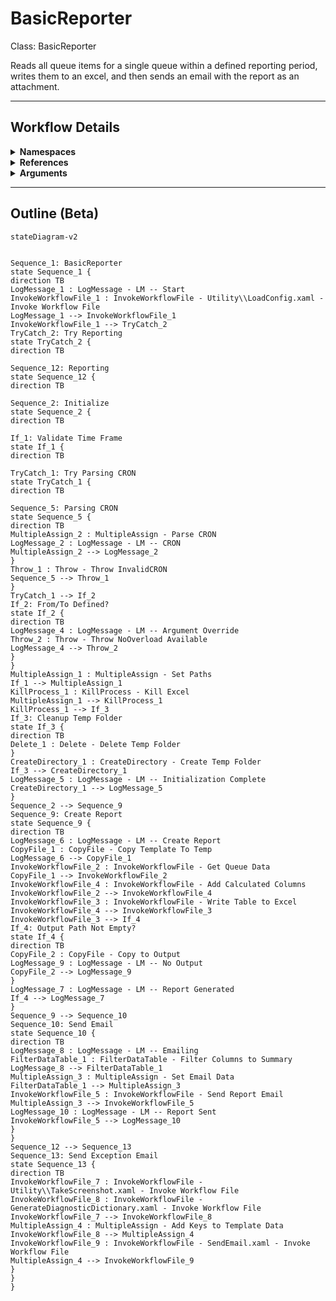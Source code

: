 # BasicReporter
Class: BasicReporter

Reads all queue items for a single queue within a defined reporting period, writes them to an excel, and then sends an email with the report as an attachment.

<hr />

## Workflow Details
<details>
    <summary>
    <b>Namespaces</b>
    </summary>

    - System
- System.Activities
- System.Activities.Statements
- System.Collections
- System.Collections.Generic
- System.Collections.ObjectModel
- System.IO
- System.Linq
- UiPath.Core.Activities
- System.Reflection
- System.Runtime.Serialization
- System.Activities.Runtime.Collections
- Cronos
- System.Linq.Expressions
- UiPath.Core
- GlobalVariablesNamespace
- GlobalConstantsNamespace
- System.Diagnostics
- System.ComponentModel
- UiPath.Platform.ResourceHandling
- System.Data
- Newtonsoft.Json.Linq
- Newtonsoft.Json
- System.Dynamic
- Newtonsoft.Json.Linq
- Newtonsoft.Json
- System.Dynamic
- System.Xml.Serialization
- System.Xml.Serialization
- UiPath.Excel
- UiPath.Excel.Activities.Business


</details>
<details>
    <summary>
    <b>References</b>
    </summary>

    - Cronos
- Microsoft.CSharp
- Microsoft.PowerShell.Commands.Diagnostics
- Microsoft.VisualBasic
- Microsoft.Win32.Primitives
- netstandard
- Newtonsoft.Json
- NPOI
- PresentationFramework
- System
- System.Activities
- System.Collections
- System.Collections.Immutable
- System.ComponentModel
- System.ComponentModel.EventBasedAsync
- System.ComponentModel.Primitives
- System.ComponentModel.TypeConverter
- System.Configuration.ConfigurationManager
- System.Console
- System.Core
- System.Data
- System.Data.Common
- System.Data.SqlClient
- System.Diagnostics.DiagnosticSource
- System.Diagnostics.EventLog
- System.Diagnostics.FileVersionInfo
- System.Diagnostics.PerformanceCounter
- System.Diagnostics.Process
- System.Diagnostics.TextWriterTraceListener
- System.Diagnostics.TraceSource
- System.IO.FileSystem.AccessControl
- System.IO.FileSystem.DriveInfo
- System.IO.FileSystem.Watcher
- System.IO.Packaging
- System.Linq
- System.Linq.Expressions
- System.Linq.Parallel
- System.Linq.Queryable
- System.Memory
- System.Memory.Data
- System.ObjectModel
- System.Private.CoreLib
- System.Private.DataContractSerialization
- System.Private.ServiceModel
- System.Private.Uri
- System.Private.Xml
- System.Reflection.DispatchProxy
- System.Reflection.Metadata
- System.Reflection.TypeExtensions
- System.Runtime.Serialization
- System.Runtime.Serialization.Formatters
- System.Runtime.Serialization.Primitives
- System.Security.Permissions
- System.ServiceModel
- System.ServiceModel.Activities
- System.Xaml
- System.Xml
- System.Xml.Linq
- UiPath.Excel
- UiPath.Excel.Activities
- UiPath.Excel.Activities.Design
- UiPath.Platform
- UiPath.Studio.Constants
- UiPath.System.Activities
- UiPath.System.Activities.Design
- UiPath.System.Activities.ViewModels
- UiPath.Workflow
- WindowsBase


</details>
<details>
    <summary>
    <b>Arguments</b>
    </summary>

    <table><tr><th>Name</th><th>Direction</th><th>Type</th><th>Description</th></tr><tr><td>in_OutputFolder</td><td>InArgument</td><td>x:String</td><td>If defined, the process will also copy the report generated to this folder.</td></tr><tr><td>in_CRON</td><td>InArgument</td><td>x:String</td><td>A CRON expression to determine what the reporting period is. This should match the CRON expression used in the trigger for this Entry Point for most cases.</td></tr><tr><td>in_From</td><td>InArgument</td><td>s:DateTime</td><td>If defined, overrides the start of the reporting period to this value. in_To must also be defined if using this overload.</td></tr><tr><td>in_To</td><td>InArgument</td><td>s:DateTime</td><td>If defined, overrides the end of the reporting period to this value. in_From must also be defined if using this overload.</td></tr><tr><td>in_ConfigPath</td><td>InArgument</td><td>x:String</td><td>The path to the config file to load for this process.</td></tr><tr><td>in_IgnoreSheets</td><td>InArgument</td><td>s:String[]</td><td>A list of the sheets to ignore loading into the Config.</td></tr></table>
    
</details>

<hr />

## Outline (Beta)

```mermaid
stateDiagram-v2


Sequence_1: BasicReporter
state Sequence_1 {
direction TB
LogMessage_1 : LogMessage - LM -- Start
InvokeWorkflowFile_1 : InvokeWorkflowFile - Utility\\LoadConfig.xaml - Invoke Workflow File
LogMessage_1 --> InvokeWorkflowFile_1
InvokeWorkflowFile_1 --> TryCatch_2
TryCatch_2: Try Reporting
state TryCatch_2 {
direction TB

Sequence_12: Reporting
state Sequence_12 {
direction TB

Sequence_2: Initialize
state Sequence_2 {
direction TB

If_1: Validate Time Frame
state If_1 {
direction TB

TryCatch_1: Try Parsing CRON
state TryCatch_1 {
direction TB

Sequence_5: Parsing CRON
state Sequence_5 {
direction TB
MultipleAssign_2 : MultipleAssign - Parse CRON
LogMessage_2 : LogMessage - LM -- CRON
MultipleAssign_2 --> LogMessage_2
}
Throw_1 : Throw - Throw InvalidCRON
Sequence_5 --> Throw_1
}
TryCatch_1 --> If_2
If_2: From/To Defined?
state If_2 {
direction TB
LogMessage_4 : LogMessage - LM -- Argument Override
Throw_2 : Throw - Throw NoOverload Available
LogMessage_4 --> Throw_2
}
}
MultipleAssign_1 : MultipleAssign - Set Paths
If_1 --> MultipleAssign_1
KillProcess_1 : KillProcess - Kill Excel
MultipleAssign_1 --> KillProcess_1
KillProcess_1 --> If_3
If_3: Cleanup Temp Folder
state If_3 {
direction TB
Delete_1 : Delete - Delete Temp Folder
}
CreateDirectory_1 : CreateDirectory - Create Temp Folder
If_3 --> CreateDirectory_1
LogMessage_5 : LogMessage - LM -- Initialization Complete
CreateDirectory_1 --> LogMessage_5
}
Sequence_2 --> Sequence_9
Sequence_9: Create Report
state Sequence_9 {
direction TB
LogMessage_6 : LogMessage - LM -- Create Report
CopyFile_1 : CopyFile - Copy Template To Temp
LogMessage_6 --> CopyFile_1
InvokeWorkflowFile_2 : InvokeWorkflowFile - Get Queue Data
CopyFile_1 --> InvokeWorkflowFile_2
InvokeWorkflowFile_4 : InvokeWorkflowFile - Add Calculated Columns
InvokeWorkflowFile_2 --> InvokeWorkflowFile_4
InvokeWorkflowFile_3 : InvokeWorkflowFile - Write Table to Excel
InvokeWorkflowFile_4 --> InvokeWorkflowFile_3
InvokeWorkflowFile_3 --> If_4
If_4: Output Path Not Empty?
state If_4 {
direction TB
CopyFile_2 : CopyFile - Copy to Output
LogMessage_9 : LogMessage - LM -- No Output
CopyFile_2 --> LogMessage_9
}
LogMessage_7 : LogMessage - LM -- Report Generated
If_4 --> LogMessage_7
}
Sequence_9 --> Sequence_10
Sequence_10: Send Email
state Sequence_10 {
direction TB
LogMessage_8 : LogMessage - LM -- Emailing
FilterDataTable_1 : FilterDataTable - Filter Columns to Summary
LogMessage_8 --> FilterDataTable_1
MultipleAssign_3 : MultipleAssign - Set Email Data
FilterDataTable_1 --> MultipleAssign_3
InvokeWorkflowFile_5 : InvokeWorkflowFile - Send Report Email
MultipleAssign_3 --> InvokeWorkflowFile_5
LogMessage_10 : LogMessage - LM -- Report Sent
InvokeWorkflowFile_5 --> LogMessage_10
}
}
Sequence_12 --> Sequence_13
Sequence_13: Send Exception Email
state Sequence_13 {
direction TB
InvokeWorkflowFile_7 : InvokeWorkflowFile - Utility\\TakeScreenshot.xaml - Invoke Workflow File
InvokeWorkflowFile_8 : InvokeWorkflowFile - GenerateDiagnosticDictionary.xaml - Invoke Workflow File
InvokeWorkflowFile_7 --> InvokeWorkflowFile_8
MultipleAssign_4 : MultipleAssign - Add Keys to Template Data
InvokeWorkflowFile_8 --> MultipleAssign_4
InvokeWorkflowFile_9 : InvokeWorkflowFile - SendEmail.xaml - Invoke Workflow File
MultipleAssign_4 --> InvokeWorkflowFile_9
}
}
}
```